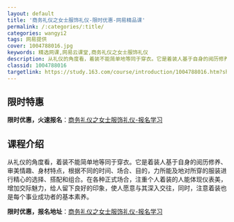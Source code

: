 ```yaml
---
layout: default
title: '商务礼仪之女士服饰礼仪-限时优惠-网易精品课'
permalink: /:categories/:title/
categories: wangyi2
tags: 网易提供
cover: 1004788016.jpg
keywords: 精选网课,网易云课堂,商务礼仪之女士服饰礼仪
description: 从礼仪的角度看，着装不能简单地等同于穿衣。它是着装人基于自身的阅历修养、审美情趣、身材特点，根据不同的时间、场合、目的，
classid: 1004788016
targetlink: https://study.163.com/course/introduction/1004788016.htm?share=1&shareId=1025206652&utm_campaign=share&utm_medium=iphoneShare&utm_source=&utm_u=1025206652
---
```


## 限时特惠

**限时优惠，火速报名**：[商务礼仪之女士服饰礼仪-报名学习](https://study.163.com/course/introduction/1004788016.htm?share=1&shareId=1025206652&utm_campaign=share&utm_medium=iphoneShare&utm_source=&utm_u=1025206652)

## 课程介绍

从礼仪的角度看，着装不能简单地等同于穿衣。它是着装人基于自身的阅历修养、审美情趣、身材特点，根据不同的时间、场合、目的，力所能及地对所穿的服装进行精心的选择、搭配和组合。在各种正式场合，注重个人着装的人能体现仪表美，增加交际魅力，给人留下良好的印象，使人愿意与其深入交往，同时，注意着装也是每个事业成功者的基本素养。

**限时优惠，报名地址**：[商务礼仪之女士服饰礼仪-报名学习](https://study.163.com/course/introduction/1004788016.htm?share=1&shareId=1025206652&utm_campaign=share&utm_medium=iphoneShare&utm_source=&utm_u=1025206652)

